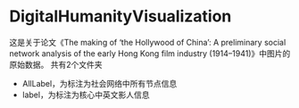 # DigitalHumanityVisualization
这是关于论文《The making of ‘the Hollywood of China’: A preliminary social network analysis of the early Hong Kong film industry (1914–1941)》中图片的原始数据。
共有2个文件夹
- AllLabel，为标注为社会网络中所有节点信息
- label，为标注为核心中英文影人信息


